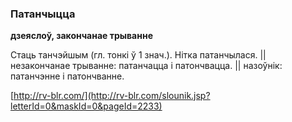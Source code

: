 ### Патанчыцца
**дзеяслоў, закончанае трыванне**

Стаць танчэйшым (гл. тонкі ў 1 знач.). Нітка патанчылася. || незакончанае трыванне: патанчацца і патончвацца. || назоўнік: патанчэнне і патончванне.

<a rel="author">[http://rv-blr.com/](http://rv-blr.com/slounik.jsp?letterId=0&maskId=0&pageId=2233)</a>
